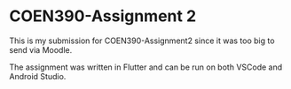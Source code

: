 # COEN390-Assignment 2

This is my submission for COEN390-Assignment2 since it was too big to send via Moodle. 

The assignment was written in Flutter and can be run on both VSCode and Android Studio.

